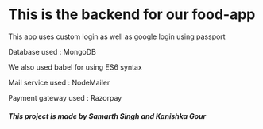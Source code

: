 # This is the backend for our food-app

This app uses custom login as well as google login using passport

Database used : MongoDB

We also used babel for using ES6 syntax

Mail service used : NodeMailer 

Payment gateway used : Razorpay


##### This project is made by Samarth Singh and Kanishka Gour
